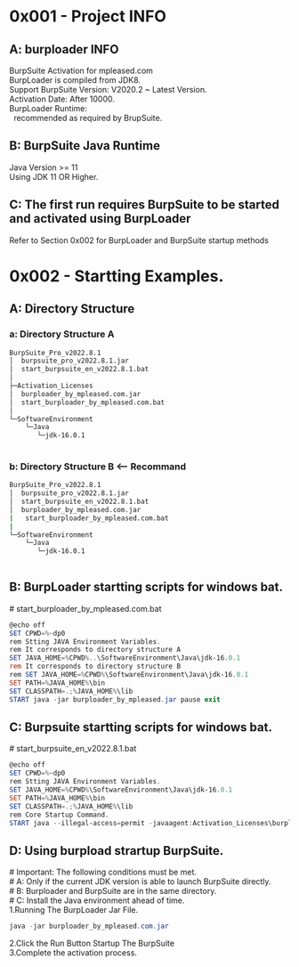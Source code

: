 # 0x001 - Project INFO
## A: burploader INFO
BurpSuite Activation for mpleased.com<br>
BurpLoader is compiled from JDK8.<br>
Support BurpSuite Version: V2020.2 ~ Latest Version.<br>
Activation Date: After 10000.<br>
BurpLoader Runtime:<br>
&nbsp;&nbsp;recommended as required by BrupSuite.

## B: BurpSuite Java Runtime
Java Version >= 11<br>
Using JDK 11 OR Higher.

## C: The first run requires BurpSuite to be started and activated using BurpLoader
Refer to Section 0x002 for BurpLoader and BurpSuite startup methods

# 0x002 - Startting Examples.
## A: Directory Structure
### a: Directory Structure A
```bash
BurpSuite_Pro_v2022.8.1
│  burpsuite_pro_v2022.8.1.jar
│  start_burpsuite_en_v2022.8.1.bat
│
├─Activation_Licenses
│  burploader_by_mpleased.com.jar
│  start_burploader_by_mpleased.com.bat
│
└─SoftwareEnvironment
    └─Java
       └─jdk-16.0.1
       
```
### b: Directory Structure B <-- Recommand 
```bash
BurpSuite_Pro_v2022.8.1
│  burpsuite_pro_v2022.8.1.jar
│  start_burpsuite_en_v2022.8.1.bat
│  burploader_by_mpleased.com.jar
|   start_burploader_by_mpleased.com.bat
|
└─SoftwareEnvironment
    └─Java
       └─jdk-16.0.1
       
```
## B: BurpLoader startting scripts for windows bat.
\# start_burploader_by_mpleased.com.bat
```powershell
@echo off
SET CPWD=%~dp0
rem Stting JAVA Environment Variables.
rem It corresponds to directory structure A
SET JAVA_HOME=%CPWD%..\SoftwareEnvironment\Java\jdk-16.0.1
rem It corresponds to directory structure B
rem SET JAVA_HOME=%CPWD%\SoftwareEnvironment\Java\jdk-16.0.1
SET PATH=%JAVA_HOME%\bin
SET CLASSPATH=.;%JAVA_HOME%\lib
START java -jar burploader_by_mpleased.jar pause exit
```
## C: Burpsuite startting scripts for windows bat.
\# start_burpsuite_en_v2022.8.1.bat
```powershell
@echo off
SET CPWD=%~dp0
rem Stting JAVA Environment Variables.
SET JAVA_HOME=%CPWD%\SoftwareEnvironment\Java\jdk-16.0.1
SET PATH=%JAVA_HOME%\bin
SET CLASSPATH=.;%JAVA_HOME%\lib
rem Core Startup Command.
START java --illegal-access=permit -javaagent:Activation_Licenses\burploader_by_mpleased.com.jar -Dfile.encoding=utf-8 -noverify -jar -Xmx3072M burpsuite_pro_v2020.8.1.jar pause exit
```
## D: Using burpload strartup BurpSuite.
\# Important: The following conditions must be met.<br>
\# A: Only if the current JDK version is able to launch BurpSuite directly.<br>
\# B: Burploader and BurpSuite are in the same directory.<br>
\# C: Install the Java environment ahead of time.<br>
1.Running The BurpLoader Jar File.<br>
```powershell
java -jar burploader_by_mpleased.com.jar
```
2.Click the Run Button Startup The BurpSuite<br>
3.Complete the activation process.
